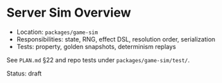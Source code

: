 # Server Sim Overview

- Location: `packages/game-sim`
- Responsibilities: state, RNG, effect DSL, resolution order, serialization
- Tests: property, golden snapshots, determinism replays

See `PLAN.md` §22 and repo tests under `packages/game-sim/test/`.

Status: draft
